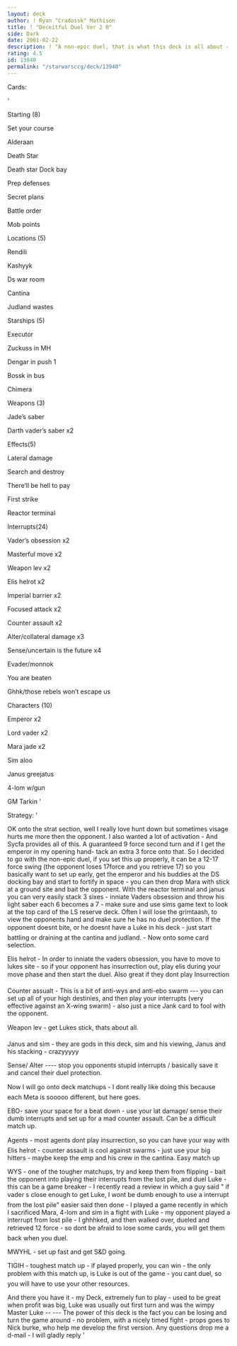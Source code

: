 ```yaml
---
layout: deck
author: ! Ryan "Cradossk" Mathison
title: ! "Deceitful Duel Ver 2 0"
side: Dark
date: 2001-02-22
description: ! "A non-epic duel, that is what this deck is all about - it truely is a game breaker. Take a look"
rating: 4.5
id: 13940
permalink: "/starwarsccg/deck/13940"
---
```

Cards: 

' 

Starting (8)

Set your course

Alderaan

Death Star

Death star Dock bay

Prep defenses

Secret plans

Battle order

Mob points


Locations (5)

Rendili

Kashyyk

Ds war room

Cantina

Judland wastes


Starships (5)

Executor

Zuckuss in MH

Dengar in push 1

Bossk in bus

Chimera


Weapons (3)

Jade’s saber

Darth vader’s saber x2


Effects(5) 

Lateral damage

Search and destroy

There’ll be hell to pay

First strike

Reactor terminal


Interrupts(24)

Vader’s obsession x2

Masterful move x2

Weapon lev x2

Elis helrot x2

Imperial barrier x2

Focused attack x2

Counter assault x2

Alter/collateral damage x3

Sense/uncertain is the future x4

Evader/monnok

You are beaten

Ghhk/those rebels won’t escape us


Characters (10)

Emperor x2

Lord vader x2

Mara jade x2

Sim aloo

Janus greejatus

4-lom w/gun

GM Tarkin '

Strategy: '

OK onto the strat section, well I really love hunt down but sometimes visage hurts me more then the opponent. I also wanted a lot of activation - And Sycfa provides all of this. A guaranteed 9 force second turn and if I get the emperor in my opening hand- tack an extra 3 force onto that. So I decided to go with the non-epic duel, if you set this up properly, it can be a 12-17 force swing (the opponent loses 17force and you retrieve 17) so you basically want to set up early, get the emperor and his buddies at the DS docking bay and start to fortify in space - you can then drop Mara with stick at a ground site and bait the opponent. With the reactor terminal and janus you can very easily stack 3 sixes  - inniate Vaders obsession and throw his light saber each 6 becomes a 7 - make sure and use sims game text to look at the top card of the LS reserve deck. Often I will lose the grimtaash, to view the opponents hand and make sure he has no duel protection. If the opponent doesnt bite, or he doesnt have a Luke in his deck - just start battling or draining at the cantina and judland. - Now onto some card selection.


Elis helrot - In order to inniate the vaders obsession, you have to move to lukes site - so if your opponent has insurrection out, play elis during your move phase and then start the duel. Also great if they dont play Insurrection


Counter assualt - This is a bit of anti-wys and anti-ebo swarm --- you can set up all of your high destinies, and then play your interrupts (very effective against an X-wing swarm) - also just a nice Jank card to fool with the opponent.


Weapon lev - get Lukes stick, thats about all.


Janus and sim - they are gods in this deck, sim and his viewing, Janus and his stacking - crazyyyyy


Sense/ Alter ---- stop you opponents stupid interrupts / basically save it and cancel their duel protection.


Now I will go onto deck matchups - I dont really like doing this because each Meta is sooooo different, but here goes.



EBO- save your space for a beat down - use your lat damage/ sense their dumb interrupts and set up for a mad counter assault. Can be a difficult match up.


Agents - most agents dont play insurrection, so you can have your way with Elis helrot - counter assault is cool against swarms - just use your big hitters - maybe keep the emp and his crew in the cantina. Easy match up


WYS - one of the tougher matchups, try and keep them from flipping - bait the opponent into playing their interrupts from the lost pile, and duel Luke - this can be a game breaker - I recently read a review in which a guy said " if vader s close enough to get Luke, I wont be dumb enough to use a interrupt from the lost pile" easier said then done  - I played a game recently in which I sacrificed Mara, 4-lom and sim in a fight with Luke - my opponent played a interrupt from lost pile - I ghhhked, and then walked over, dueled  and retrieved 12 force - so dont be afraid to lose some cards, you will get them back when you duel.


MWYHL  - set up fast and get S&D going.


 TIGIH - toughest match up - if played properly, you can win - the only problem with this match up, is Luke is out of the game - you cant duel, so you will have to use your other resources.



And there you have it - my Deck, extremely fun to play - used to be great when profit was big, Luke was usually out first turn and was the wimpy Master Luke -- --- The power of this deck is the fact you can be losing and turn the game around - no problem, with a nicely timed fight - props goes to Nick burke, who help me develop the first version. Any questions drop me a d-mail - I will gladly reply '
